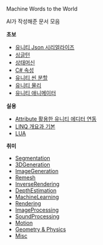 ﻿Machine Words to the World

AI가 작성해준 문서 모음

**초보**
- [유니티 Json 시리얼라이즈](1/유니티%20Json%20시리얼라이즈%20fbfec07019fc4eb8bbc964cd4d8e04ce)
- [싱글턴](1/싱글턴%20570bec3480b14d6a86fa1a636b17ac98)
- [상태머신](1/상태머신%20f5b2d0584ce64d78ba1f408c379e23fe)
- [C# 속성](1/C속성%200edae08082bb49fba379a84e3b7789f0)
- [유니티 씬 분할](1/유니티%20씬%20분할%20efdeb390855847a78271958ff7851a7e)
- [유니티 물리](1/유니티%20물리%20b3dc98f7b7f2449091bbf48959ec19af)
- [유니티 애니메이터](1/유니티%20애니메이터%20d5c78b27f5fb4f82b43ddaaadf82e40f)

**실용**
- [Attribute 활용한 유니티 에디터 연동](2/Attribute%20활용한%20유니티%20에디터%20연동%20c446252096f143d28374bad427540fd4)
- [LINQ 개요과 기본](2/LINQ%20개요과%20기본%20ffc8f69c81de422e9360a0a831067593)
- [LUA](2/LUA%20c6f61130f1ad4d8caef154f894a213dc)

**취미**
- [Segmentation](Segmentation)
- [3DGeneration](3DGeneration)
- [ImageGeneration](ImageGeneration)
- [Remesh](Remesh)
- [InverseRendering](InverseRendering)
- [DepthEstimation](DepthEstimation)
- [MachineLearning](MachineLearning)
- [Rendering](Rendering)
- [ImageProcessing](ImageProcessing)
- [SoundProcessing](SoundProcessing)
- [Motion](Motion)
- [Geometry & Physics](Geometry%20&%20Physics)
- [Misc](Misc)
